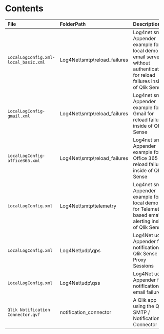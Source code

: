 # Contents

| File | FolderPath | Description |
|:------ |:---------- |:----------- |
| `LocalLogConfig.xml-local_basic.xml` | Log4Net\smtp\reload_failures | Log4net smtp Appender example for a local demo email server without authentication for reload failures inside of Qlik Sense |
| `LocalLogConfig-gmail.xml` | Log4Net\smtp\reload_failures | Log4net smtp Appender example for Gmail for reload failures inside of Qlik Sense |
| `LocalLogConfig-office365.xml` | Log4Net\smtp\reload_failures | Log4net smtp Appender example for Office 365 for reload failures inside of Qlik Sense |
| `LocalLogConfig.xml` | Log4Net\smtp\telemetry | Log4net smtp Appender example for a local demo for Telemetry based email alerting inside of Qlik Sense |
| `LocalLogConfig.xml` | Log4Net\udp\qps | Log4Net udp Appender for notification of Qlik Sense Proxy Sessions |
| `LocalLogConfig.xml` | Log4Net\udp\qss | Log4Net udp Appender for notification of email failures |
| `Qlik Notification Connector.qvf` | notification_connector | A Qlik app using the Qlik SMTP / Notification Connector |